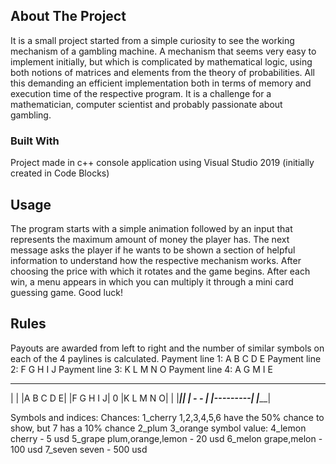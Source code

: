 <!-- ABOUT THE PROJECT -->
## About The Project
It is a small project started from a simple curiosity to see the working mechanism of a gambling machine. A mechanism that seems very easy to implement initially, but which is complicated by mathematical logic, using both notions of matrices and elements from the theory of probabilities. All this demanding an efficient implementation both in terms of memory and execution time of the respective program. It is a challenge for a mathematician, computer scientist and probably passionate about gambling.

### Built With

Project made in c++ console application using Visual Studio 2019 (initially created in Code Blocks)

<!-- USAGE EXAMPLES -->
## Usage

The program starts with a simple animation followed by an input that represents the maximum amount of money the player has. The next message asks the player if he wants to be shown a section of helpful information to understand how the respective mechanism works. After choosing the price with which it rotates and the game begins. After each win, a menu appears in which you can multiply it through a mini card guessing game. Good luck!

## Rules

Payouts are awarded from left to right and the number of similar symbols on each of the 4 paylines is calculated.
Payment line 1: A B C D E
Payment line 2: F G H I J
Payment line 3: K L M N O
Payment line 4: A G M I E


 _________
|         |
|A B C D E|
|F G H I J|  0
|K L M N O|  |
|_________|__|
| -     - |
|---------|
|_________| 
    


Symbols and indices:                      Chances:
1_cherry                                  1,2,3,4,5,6 have the 50% chance to show, but 7 has a 10% chance 
2_plum
3_orange                                  symbol value:
4_lemon                                   cherry - 5 usd
5_grape                                   plum,orange,lemon - 20 usd
6_melon                                   grape,melon - 100 usd
7_seven                                   seven - 500 usd
